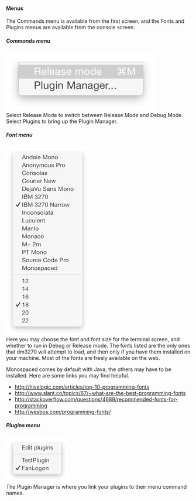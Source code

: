 #### Menus
The Commands menu is available from the first screen, and the Fonts and Plugins menus are available from the console screen.
##### Commands menu
![Debug](commandsmenu.png?raw=true "debug")  
Select Release Mode to switch between Release Mode and Debug Mode. Select Plugins to bring up the Plugin Manager.
##### Font menu
![Fonts](fonts.png?raw=true "fonts")  
Here you may choose the font and font size for the terminal screen, and whether to run in Debug or Release mode. The fonts listed are the only ones that dm3270 will attempt to load, and then only if you have them installed on your machine. Most of the fonts are freely available on the web.

Monospaced comes by default with Java, the others may have to be installed. Here are some links you may find helpful.
* http://hivelogic.com/articles/top-10-programming-fonts
* http://www.slant.co/topics/67/~what-are-the-best-programming-fonts
* http://stackoverflow.com/questions/4689/recommended-fonts-for-programming
* http://wesbos.com/programming-fonts/

##### Plugins menu  
![Plugins](pluginmenu.png?raw=true "plugins")  
The Plugin Manager is where you link your plugins to their menu command names.
